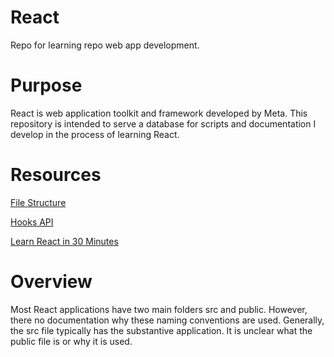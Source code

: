 # React
Repo for learning repo web app development.

# Purpose

React is  web application toolkit and framework developed by Meta.
This repository is intended to serve a database for scripts and documentation I develop in the process of learning React.

# Resources

[File Structure](https://reactjs.org/docs/faq-structure.html)

[Hooks API](https://reactjs.org/docs/hooks-reference.html#usestate)

[Learn React in 30 Minutes](https://www.youtube.com/watch?v=hQAHSlTtcmY&t=4s)

# Overview

Most React applications have two main folders src and public. 
However, there no documentation why these naming conventions are used.
Generally, the src file typically has the substantive application.
It is unclear what the public file is or why it is used.





